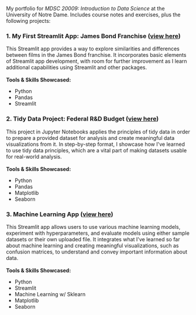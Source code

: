 My portfolio for *MDSC 20009: Introduction to Data Science* at the University of Notre Dame. Includes course notes and exercises, plus the following projects:

### 1. My First Streamlit App: James Bond Franchise ([view here](https://github.com/cozette-brown/BROWN-Data-Science-Portfolio/tree/45df5288c5c65b926761bc3010556b5a969bd744/basic_streamlit_app))
This Streamlit app provides a way to explore similarities and differences between films in the James Bond franchise. It incorporates basic elements of Streamlit app development, with room for further improvement as I learn additional capabilities using Streamlit and other packages. <br><br>
**Tools & Skills Showcased:**
* Python
* Pandas
* Streamlit

### 2. Tidy Data Project: Federal R&D Budget ([view here](https://github.com/cozette-brown/BROWN-Data-Science-Portfolio/tree/45df5288c5c65b926761bc3010556b5a969bd744/TidyData-Project))
This project in Jupyter Notebooks applies the principles of tidy data in order to prepare a provided dataset for analysis and create meaningful data visualizations from it. In step-by-step format, I showcase how I've learned to use tidy data principles, which are a vital part of making datasets usable for real-world analysis. <br><br>
**Tools & Skills Showcased:**
* Python
* Pandas
* Matplotlib
* Seaborn

### 3. Machine Learning App ([view here](https://github.com/cozette-brown/BROWN-Data-Science-Portfolio/tree/main/MLStreamlitApp))
This Streamlit app allows users to use various machine learning models, experiment with hyperparameters, and evaluate models using either sample datasets or their own uploaded file. It integrates what I've learned so far about machine learning and creating meaningful visualizations, such as confusion matrices, to understand and convey important information about data.<br><br>
**Tools & Skills Showcased:**
* Python
* Streamlit
* Machine Learning w/ Sklearn
* Matplotlib
* Seaborn
